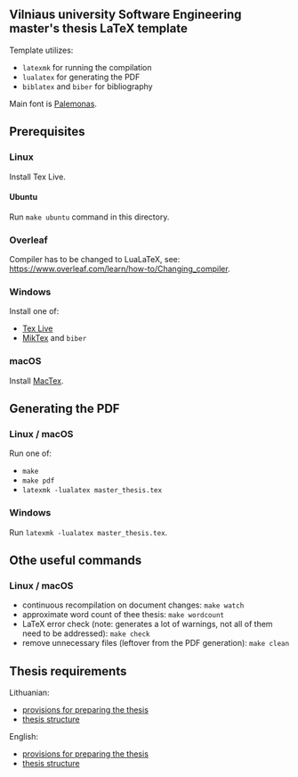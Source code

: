 ## Vilniaus university Software Engineering master's thesis LaTeX template

Template utilizes:  
- `latexmk` for running the compilation  
- `lualatex` for generating the PDF  
- `biblatex` and `biber` for bibliography  

Main font is [Palemonas](https://vlkk.lt/palemonas).

## Prerequisites

### Linux

Install Tex Live.

#### Ubuntu

Run `make ubuntu` command in this directory.

### Overleaf

Compiler has to be changed to LuaLaTeX, see: https://www.overleaf.com/learn/how-to/Changing_compiler.

### Windows

Install one of:  
- [Tex Live](https://tug.org/texlive/windows.html)  
- [MikTex](https://miktex.org/download) and `biber`

### macOS

Install [MacTex](https://tug.org/mactex).

## Generating the PDF

### Linux / macOS

Run one of:  
- `make`  
- `make pdf`  
- `latexmk -lualatex master_thesis.tex`

### Windows

Run `latexmk -lualatex master_thesis.tex`.

## Othe useful commands

### Linux / macOS

- continuous recompilation on document changes: `make watch`
- approximate word count of thee thesis: `make wordcount`  
- LaTeX error check (note: generates a lot of warnings, not all of them need to be addressed): `make check`  
- remove unnecessary files (leftover from the PDF generation): `make clean`

## Thesis requirements

Lithuanian:  
- [provisions for preparing the thesis](https://mif.vu.lt/lt3/dokumentai/dokumentai/PS/2022-02-21_MSc_provisions-2022-LT.pdf)  
- [thesis structure](https://mif.vu.lt/lt3/dokumentai/dokumentai/PS/2022-02-21_MSc_thesis_structure-2022-LT.pdf)

English:  
- [provisions for preparing the thesis](https://mif.vu.lt/lt3/dokumentai/dokumentai/PS/2022-02-21_MSc_provisions-2022-EN.pdf)  
- [thesis structure](https://mif.vu.lt/lt3/dokumentai/dokumentai/PS/2022-02-21_MSc_thesis_structure-2022-EN.pdf)  
